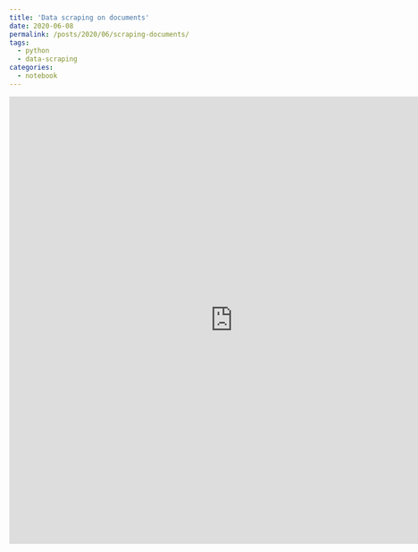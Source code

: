 ```yaml
---
title: 'Data scraping on documents'
date: 2020-06-08
permalink: /posts/2020/06/scraping-documents/
tags:
  - python
  - data-scraping
categories:
  - notebook
---
```


<iframe src="https://jovian.ml/embed?url=https://jovian.ml/yohanalexander/secretarios/v/1" title="Jovian Viewer" height="800" width="800" frameborder="0" scrolling="auto"></iframe>
